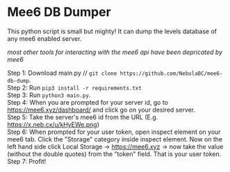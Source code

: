 # Mee6 DB Dumper

This python script is small but mighty! It can dump the levels database of any mee6 enabled server.

*most other tools for interacting with the mee6 api have been depricated by mee6*  


Step 1: Download main.py // `git clone https://github.com/NebulaBC/mee6-db-dump`.  
Step 2: Run `pip3 install -r requirements.txt`  
Step 3: Run `python3 main.py`.  
Step 4: When you are prompted for your server id, go to https://mee6.xyz/dashboard/ and click go on your desired server.  
Step 5: Take the server's mee6 id from the URL (E.g. https://x.neb.cx/u/kHyEWe.png)  
Step 6: When prompted for your user token, open inspect element on your mee6 tab. Click the "Storage" category inside inspect element. Now on the left hand side click Local Storage -> https://mee6.xyz -> now take the value (without the double quotes) from the "token" field. That is your user token.  
Step 7: Profit!
